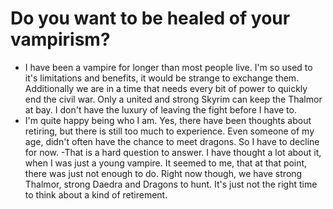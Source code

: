 # Do you want to be healed of your vampirism?
- I have been a vampire for longer than most people live. I'm so used to it's limitations and benefits, it would be strange to exchange them. Additionally we are in a time that needs every bit of power to quickly end the civil war. Only a united and strong Skyrim can keep the Thalmor at bay. I don't have the luxury of leaving the fight before I have to.
- I'm quite happy being who I am. Yes, there have been thoughts about retiring, but there is still too much to experience. Even someone of my age, didn't often have the chance to meet dragons. So I have to decline for now.
-That is a hard question to answer. I have thought a lot about it, when I was just a young vampire. It seemed to me, that at that point, there was just not enough to do. Right now though, we have strong Thalmor, strong Daedra and Dragons to hunt. It's just not the right time to think about a kind of retirement.
